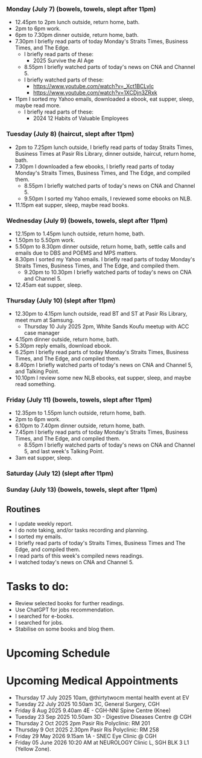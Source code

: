 ### Monday (July 7) (bowels, towels, slept after 11pm)
- 12.45pm to 2pm lunch outside, return home, bath.
- 2pm to 6pm work.
- 6pm to 7.30pm dinner outside, return home, bath.
- 7.30pm I briefly read parts of today Monday's Straits Times, Business Times, and The Edge.
    - I briefly read parts of these:
        - 2025 Survive the AI Age
    - 8.55pm I briefly watched parts of today's news on CNA and Channel 5.
    - I briefly watched parts of these:
        - https://www.youtube.com/watch?v=_Xct1BCLylc
        - https://www.youtube.com/watch?v=1XCDjn3ZRxk
- 11pm I sorted my Yahoo emails, downloaded a ebook, eat supper, sleep, maybe read more.
    - I briefly read parts of these:
        - 2024 12 Habits of Valuable Employees

### Tuesday (July 8) (haircut, slept after 11pm)
- 2pm to 7.25pm lunch outside, I briefly read parts of today Straits Times, Business Times at Pasir Ris Library, dinner outside, haircut, return home, bath.
- 7.30pm I downloaded a few ebooks, I briefly read parts of today Monday's Straits Times, Business Times, and The Edge, and compiled them.
    - 8.55pm I briefly watched parts of today's news on CNA and Channel 5.
    - 9.50pm I sorted my Yahoo emails, I reviewed some ebooks on NLB.
- 11.15pm eat supper, sleep, maybe read books.

### Wednesday (July 9) (bowels, towels, slept after 11pm)
- 12.15pm to 1.45pm lunch outside, return home, bath.
- 1.50pm to 5.50pm work.
- 5.50pm to 8.30pm dinner outside, return home, bath, settle calls and emails due to DBS and POEMS and MPS matters.
- 8.30pm I sorted my Yahoo emails.  I briefly read parts of today Monday's Straits Times, Business Times, and The Edge, and compiled them.
    - 9.20pm to 10.30pm I briefly watched parts of today's news on CNA and Channel 5.
- 12.45am eat supper, sleep.

### Thursday (July 10) (slept after 11pm)
- 12.30pm to 4.15pm lunch outside, read BT and ST at Pasir Ris Library, meet mum at Samsung.
    - Thursday 10 July 2025 2pm, White Sands Koufu meetup with ACC case manager
- 4.15pm dinner outside, return home, bath.
- 5.30pm reply emails, download ebook.
- 6.25pm I briefly read parts of today Monday's Straits Times, Business Times, and The Edge, and compiled them.
- 8.40pm I briefly watched parts of today's news on CNA and Channel 5, and Talking Point.
- 10.10pm I review some new NLB ebooks, eat supper, sleep, and maybe read something.

### Friday (July 11) (bowels, towels, slept after 11pm)
- 12.35pm to 1.55pm lunch outside, return home, bath.
- 2pm to 6pm work.
- 6.10pm to 7.40pm dinner outside, return home, bath.
- 7.45pm I briefly read parts of today Monday's Straits Times, Business Times, and The Edge, and compiled them.
    - 8.55pm I briefly watched parts of today's news on CNA and Channel 5, and last week's Talking Point.
- 3am eat supper, sleep.

### Saturday (July 12) (slept after 11pm)


### Sunday (July 13) (bowels, towels, slept after 11pm)




## Routines
- I update weekly report.
- I do note taking, and/or tasks recording and planning.
- I sorted my emails.
- I briefly read parts of today's Straits Times, Business Times and The Edge, and compiled them.
- I read parts of this week's compiled news readings.
- I watched today's news on CNA and Channel 5.

# Tasks to do:
- Review selected books for further readings.
- Use ChatGPT for jobs recommendation.
- I searched for e-books.
- I searched for jobs.
- Stabilise on some books and blog them.

# Upcoming Schedule

# Upcoming Medical Appointments
- Thursday 17 July 2025 10am, @thirtytwocm mental health event at EV
- Tuesday 22 July 2025 10.50am 3C, General Surgery, CGH
- Friday 8 Aug 2025 9.40am 4E - CGH-NNI Spine Centre (Knee)
- Tuesday 23 Sep 2025 10.50am 3D - Digestive Diseases Centre @ CGH
- Thursday 2 Oct 2025 2pm Pasir Ris Polyclinic: RM 201
- Thursday 9 Oct 2025 2.30pm Pasir Ris Polyclinic: RM 258
- Friday 29 May 2026 9.15am 1A - SNEC Eye Clinic @ CGH
- Friday 05 June 2026 10:20 AM at NEUROLOGY Clinic L, SGH BLK 3 L1 (Yellow Zone).
